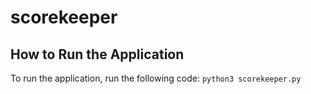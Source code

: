 # scorekeeper

## How to Run the Application
To run the application, run the following code:
```python3 scorekeeper.py```
